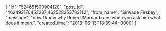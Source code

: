  {
   "id": "524651500904120",
   "post_id": "462493170453287_462528253783112",
   "from_name": "Sirwade Firsbey",
   "message": "now I  know why Robert Marnard runs when you ask him what does it mean.",
   "created_time": "2013-06-13T18:39:44+0000"
 }
